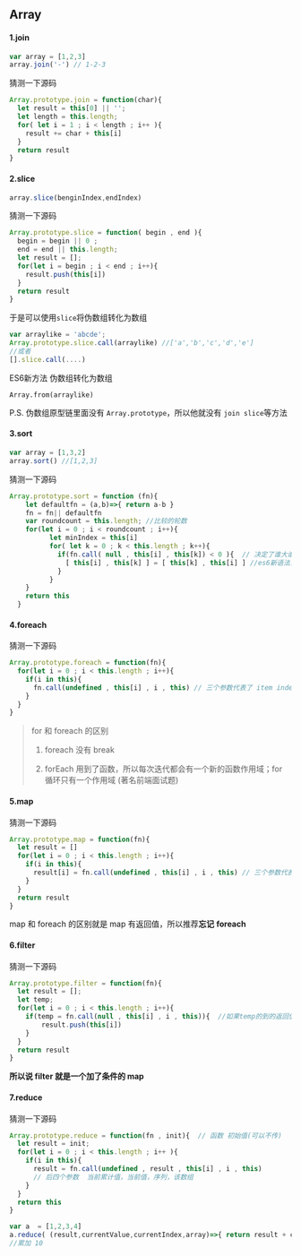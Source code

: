 ## Array

#### 1.join

```javascript
var array = [1,2,3]
array.join('-') // 1-2-3
```

猜测一下源码

```javascript
Array.prototype.join = function(char){
  let result = this[0] || '';
  let length = this.length;
  for( let i = 1 ; i < length ; i++ ){
    result += char + this[i]
  }
  return result
}
```

#### 2.slice

```javascript
array.slice(benginIndex,endIndex)
```

猜测一下源码

```javascript
Array.prototype.slice = function( begin , end ){
  begin = begin || 0 ;
  end = end || this.length;
  let result = [];
  for(let i = begin ; i < end ; i++){
    result.push(this[i])
  }
  return result
} 
```

于是可以使用`slice`将伪数组转化为数组

```javascript
var arraylike = 'abcde';
Array.prototype.slice.call(arraylike) //['a','b','c','d','e']
//或者
[].slice.call(....)
```

ES6新方法 伪数组转化为数组

`Array.from(arraylike)`

P.S. 伪数组原型链里面没有 `Array.prototype`，所以他就没有 `join slice`等方法

#### 3.sort

```javascript
var array = [1,3,2]
array.sort() //[1,2,3]
```

猜测一下源码

```javascript
Array.prototype.sort = function (fn){
    let defaultfn = (a,b)=>{ return a-b }
    fn = fn|| defaultfn
    var roundcount = this.length; //比较的轮数
    for(let i = 0 ; i < roundcount ; i++){
          let minIndex = this[i]
          for( let k = 0 ; k < this.length ; k++){
            if(fn.call( null , this[i] , this[k]) < 0 ){  // 决定了谁大谁小
              [ this[i] , this[k] ] = [ this[k] , this[i] ] //es6新语法，交换值
            }
          }
    }
  	return this
  }
```

#### 4.foreach

猜测一下源码

```javascript
Array.prototype.foreach = function(fn){
  for(let i = 0 ; i < this.length ; i++){
    if(i in this){
      fn.call(undefined , this[i] , i , this) // 三个参数代表了 item index array
    }
  }
}
```

> for 和 foreach 的区别
>
> 1. foreach 没有 break 
>
>
> 2. forEach 用到了函数，所以每次迭代都会有一个新的函数作用域；for 循环只有一个作用域 (著名前端面试题)

#### 5.map

猜测一下源码

```javascript
Array.prototype.map = function(fn){
  let result = []
  for(let i = 0 ; i < this.length ; i++){
    if(i in this){
      result[i] = fn.call(undefined , this[i] , i , this) // 三个参数代表了 item index array
    }
  }
  return result
}
```

map 和 foreach 的区别就是 map 有返回值，所以推荐**忘记** **foreach**

#### 6.filter

猜测一下源码

```javascript
Array.prototype.filter = function(fn){
  let result = [];
  let temp;
  for(let i = 0 ; i < this.length ; i++){
    if(temp = fn.call(null , this[i] , i , this)){  //如果temp的到的返回值为 true
      	result.push(this[i])
    }
  }
  return result
}
```

**所以说 filter 就是一个加了条件的 map** 

#### 7.reduce

猜测一下源码

```javascript
Array.prototype.reduce = function(fn , init){  // 函数 初始值(可以不传)
  let result = init;
  for(let i = 0 ; i < this.length ; i++ ){
    if(i in this){
      result = fn.call(undefined , result , this[i] , i , this) 
      // 后四个参数  当前累计值，当前值，序列，该数组
    }
  }
  return this
}

var a  = [1,2,3,4]
a.reduce( (result,currentValue,currentIndex,array)=>{ return result + currentValue } , 0 ) 
//累加 10
```

